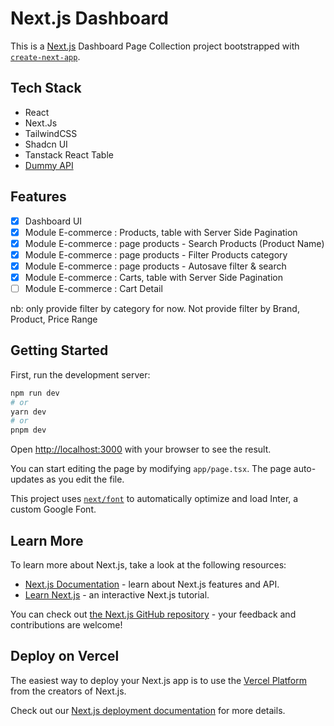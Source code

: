 # Next.js Dashboard

This is a [Next.js](https://nextjs.org/) Dashboard Page Collection project bootstrapped with [`create-next-app`](https://github.com/vercel/next.js/tree/canary/packages/create-next-app).

## Tech Stack

- React
- Next.Js
- TailwindCSS
- Shadcn UI
- Tanstack React Table
- [Dummy API](https://dummyjson.com/)

## Features

- [x] Dashboard UI
- [x] Module E-commerce : Products, table with Server Side Pagination
- [x] Module E-commerce : page products - Search Products (Product Name)
- [x] Module E-commerce : page products - Filter Products category
- [x] Module E-commerce : page products - Autosave filter & search
- [x] Module E-commerce : Carts, table with Server Side Pagination
- [ ] Module E-commerce : Cart Detail

nb: only provide filter by category for now. Not provide filter by Brand, Product, Price Range

## Getting Started

First, run the development server:

```bash
npm run dev
# or
yarn dev
# or
pnpm dev
```

Open [http://localhost:3000](http://localhost:3000) with your browser to see the result.

You can start editing the page by modifying `app/page.tsx`. The page auto-updates as you edit the file.

This project uses [`next/font`](https://nextjs.org/docs/basic-features/font-optimization) to automatically optimize and load Inter, a custom Google Font.

## Learn More

To learn more about Next.js, take a look at the following resources:

- [Next.js Documentation](https://nextjs.org/docs) - learn about Next.js features and API.
- [Learn Next.js](https://nextjs.org/learn) - an interactive Next.js tutorial.

You can check out [the Next.js GitHub repository](https://github.com/vercel/next.js/) - your feedback and contributions are welcome!

## Deploy on Vercel

The easiest way to deploy your Next.js app is to use the [Vercel Platform](https://vercel.com/new?utm_medium=default-template&filter=next.js&utm_source=create-next-app&utm_campaign=create-next-app-readme) from the creators of Next.js.

Check out our [Next.js deployment documentation](https://nextjs.org/docs/deployment) for more details.
